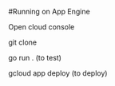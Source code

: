 #Running on App Engine 

Open cloud console 

git clone 

go run . (to test)

gcloud app deploy (to deploy)
